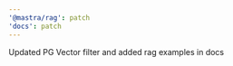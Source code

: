 ```yaml
---
'@mastra/rag': patch
'docs': patch
---
```


Updated PG Vector filter and added rag examples in docs
